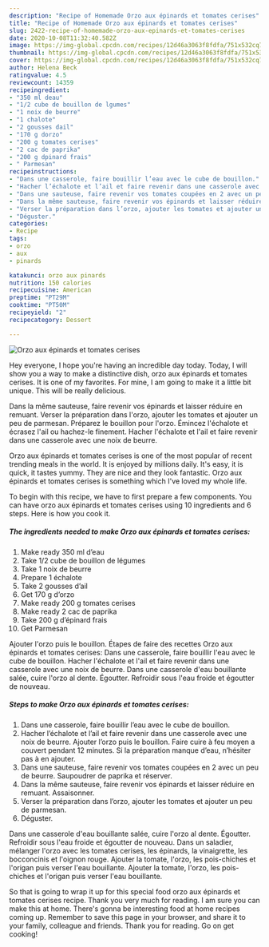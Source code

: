 ```yaml
---
description: "Recipe of Homemade Orzo aux épinards et tomates cerises"
title: "Recipe of Homemade Orzo aux épinards et tomates cerises"
slug: 2422-recipe-of-homemade-orzo-aux-epinards-et-tomates-cerises
date: 2020-10-08T11:32:40.582Z
image: https://img-global.cpcdn.com/recipes/12d46a3063f8fdfa/751x532cq70/orzo-aux-epinards-et-tomates-cerises-photo-principale-de-la-recette.jpg
thumbnail: https://img-global.cpcdn.com/recipes/12d46a3063f8fdfa/751x532cq70/orzo-aux-epinards-et-tomates-cerises-photo-principale-de-la-recette.jpg
cover: https://img-global.cpcdn.com/recipes/12d46a3063f8fdfa/751x532cq70/orzo-aux-epinards-et-tomates-cerises-photo-principale-de-la-recette.jpg
author: Helena Beck
ratingvalue: 4.5
reviewcount: 14359
recipeingredient:
- "350 ml deau"
- "1/2 cube de bouillon de lgumes"
- "1 noix de beurre"
- "1 chalote"
- "2 gousses dail"
- "170 g dorzo"
- "200 g tomates cerises"
- "2 cac de paprika"
- "200 g dpinard frais"
- " Parmesan"
recipeinstructions:
- "Dans une casserole, faire bouillir l’eau avec le cube de bouillon."
- "Hacher l’échalote et l’ail et faire revenir dans une casserole avec une noix de beurre. Ajouter l’orzo puis le bouillon. Faire cuire à feu moyen a couvert pendant 12 minutes. Si la préparation manque d’eau, n’hésiter pas à en ajouter."
- "Dans une sauteuse, faire revenir vos tomates coupées en 2 avec un peu de beurre. Saupoudrer de paprika et réserver."
- "Dans la même sauteuse, faire revenir vos épinards et laisser réduire en remuant. Assaisonner."
- "Verser la préparation dans l’orzo, ajouter les tomates et ajouter un peu de parmesan."
- "Déguster."
categories:
- Recipe
tags:
- orzo
- aux
- pinards

katakunci: orzo aux pinards 
nutrition: 150 calories
recipecuisine: American
preptime: "PT29M"
cooktime: "PT50M"
recipeyield: "2"
recipecategory: Dessert

---
```



![Orzo aux épinards et tomates cerises](https://img-global.cpcdn.com/recipes/12d46a3063f8fdfa/751x532cq70/orzo-aux-epinards-et-tomates-cerises-photo-principale-de-la-recette.jpg)

Hey everyone, I hope you're having an incredible day today. Today, I will show you a way to make a distinctive dish, orzo aux épinards et tomates cerises. It is one of my favorites. For mine, I am going to make it a little bit unique. This will be really delicious.

Dans la même sauteuse, faire revenir vos épinards et laisser réduire en remuant. Verser la préparation dans l&#39;orzo, ajouter les tomates et ajouter un peu de parmesan. Préparez le bouillon pour l&#39;orzo. Émincez l&#39;échalote et écrasez l&#39;ail ou hachez-le finement. Hacher l&#39;échalote et l&#39;ail et faire revenir dans une casserole avec une noix de beurre.

Orzo aux épinards et tomates cerises is one of the most popular of recent trending meals in the world. It is enjoyed by millions daily. It's easy, it is quick, it tastes yummy. They are nice and they look fantastic. Orzo aux épinards et tomates cerises is something which I've loved my whole life.


To begin with this recipe, we have to first prepare a few components. You can have orzo aux épinards et tomates cerises using 10 ingredients and 6 steps. Here is how you cook it.

<!--inarticleads1-->

##### The ingredients needed to make Orzo aux épinards et tomates cerises:

1. Make ready 350 ml d’eau
1. Take 1/2 cube de bouillon de légumes
1. Take 1 noix de beurre
1. Prepare 1 échalote
1. Take 2 gousses d’ail
1. Get 170 g d’orzo
1. Make ready 200 g tomates cerises
1. Make ready 2 cac de paprika
1. Take 200 g d’épinard frais
1. Get  Parmesan


Ajouter l&#39;orzo puis le bouillon. Étapes de faire des recettes Orzo aux épinards et tomates cerises: Dans une casserole, faire bouillir l&#39;eau avec le cube de bouillon. Hacher l&#39;échalote et l&#39;ail et faire revenir dans une casserole avec une noix de beurre. Dans une casserole d&#39;eau bouillante salée, cuire l&#39;orzo al dente. Égoutter. Refroidir sous l&#39;eau froide et égoutter de nouveau. 

<!--inarticleads2-->

##### Steps to make Orzo aux épinards et tomates cerises:

1. Dans une casserole, faire bouillir l’eau avec le cube de bouillon.
1. Hacher l’échalote et l’ail et faire revenir dans une casserole avec une noix de beurre. Ajouter l’orzo puis le bouillon. Faire cuire à feu moyen a couvert pendant 12 minutes. Si la préparation manque d’eau, n’hésiter pas à en ajouter.
1. Dans une sauteuse, faire revenir vos tomates coupées en 2 avec un peu de beurre. Saupoudrer de paprika et réserver.
1. Dans la même sauteuse, faire revenir vos épinards et laisser réduire en remuant. Assaisonner.
1. Verser la préparation dans l’orzo, ajouter les tomates et ajouter un peu de parmesan.
1. Déguster.


Dans une casserole d&#39;eau bouillante salée, cuire l&#39;orzo al dente. Égoutter. Refroidir sous l&#39;eau froide et égoutter de nouveau. Dans un saladier, mélanger l&#39;orzo avec les tomates cerises, les épinards, la vinaigrette, les bocconcinis et l&#39;oignon rouge. Ajouter la tomate, l&#39;orzo, les pois-chiches et l&#39;origan puis verser l&#39;eau bouillante. Ajouter la tomate, l&#39;orzo, les pois-chiches et l&#39;origan puis verser l&#39;eau bouillante. 

So that is going to wrap it up for this special food orzo aux épinards et tomates cerises recipe. Thank you very much for reading. I am sure you can make this at home. There's gonna be interesting food at home recipes coming up. Remember to save this page in your browser, and share it to your family, colleague and friends. Thank you for reading. Go on get cooking!
